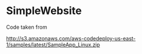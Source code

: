 # SimpleWebsite
Code taken from

http://s3.amazonaws.com/aws-codedeploy-us-east-1/samples/latest/SampleApp_Linux.zip
